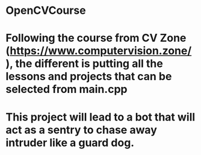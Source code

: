 # OpenCVCourse
# Following the course from CV Zone (https://www.computervision.zone/), the different is putting all the lessons and projects that can be selected from main.cpp
# This project will lead to a bot that will act as a sentry to chase away intruder like a guard dog.

